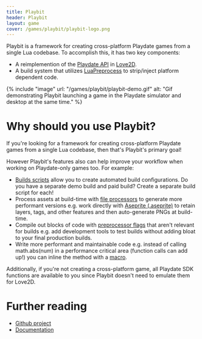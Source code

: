 ```yaml
---
title: Playbit
header: Playbit
layout: game
cover: /games/playbit/playbit-logo.png
---
```

Playbit is a framework for creating cross-platform Playdate games from a single Lua codebase. To accomplish this, it has two key components:

- A reimplemention of the [Playdate API](https://sdk.play.date/Inside%20Playdate.html) in [Love2D](https://love2d.org/).
- A build system that utilizes [LuaPreprocess](https://github.com/ReFreezed/LuaPreprocess/) to strip/inject platform dependent code.

{% include "image" url: "/games/playbit/playbit-demo.gif" alt: "Gif demonstrating Playbit launching a game in the Playdate simulator and desktop at the same time." %}

# Why should you use Playbit?
If you're looking for a framework for creating cross-platform Playdate games from a single Lua codebase, then that's Playbit's primary goal!

However Playbit's features also can help improve your workflow when working on Playdate-only games too. For example:

- [Builds scripts](https://github.com/GamesRightMeow/playbit/blob/main/docs/build-scripts.md) allow you to create automated build configurations. Do you have a separate demo build and paid build? Create a separate build script for each!
- Process assets at build-time with [file processors](https://github.com/GamesRightMeow/playbit/blob/main/docs/file-processors.md) to generate more performant versions e.g. work directly with [Aseprite (.aseprite)](https://www.aseprite.org/) to retain layers, tags, and other features and then auto-generate PNGs at build-time.
- Compile out blocks of code with [preprocessor flags](https://github.com/GamesRightMeow/playbit/blob/main/docs/core-concepts.md#preprocessor-flags) that aren't relevant for builds e.g. add development tools to test builds without adding bloat to your final production builds.
- Write more performant and maintainable code e.g. instead of calling math.abs(num) in a performance critical area (function calls can add up!) you can inline the method with a [macro](https://github.com/GamesRightMeow/playbit/blob/main/docs/core-concepts.md#macros).

Additionally, if you're not creating a cross-platform game, all Playdate SDK functions are available to you since Playbit doesn't need to emulate them for Love2D.

# Further reading
- [Github project](https://github.com/GamesRightMeow/playbit)
- [Documentation](https://github.com/GamesRightMeow/playbit/tree/main/docs)